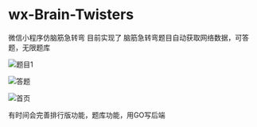 # wx-Brain-Twisters
微信小程序仿脑筋急转弯
目前实现了 脑筋急转弯题目自动获取网络数据，可答题，无限题库

![题目1](https://github.com/bulesky520/wx-Brain-Twisters/blob/master/pic/quest1.png)

![答题](https://github.com/bulesky520/wx-Brain-Twisters/blob/master/pic/quest2.png)

![首页](https://github.com/bulesky520/wx-Brain-Twisters/blob/master/pic/home.png)


有时间会完善排行版功能，题库功能，用GO写后端
